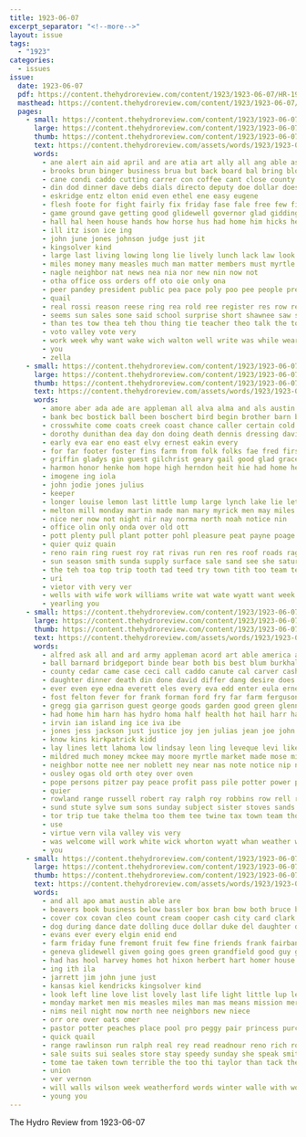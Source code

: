```yaml
---
title: 1923-06-07
excerpt_separator: "<!--more-->"
layout: issue
tags:
  - "1923"
categories:
  - issues
issue:
  date: 1923-06-07
  pdf: https://content.thehydroreview.com/content/1923/1923-06-07/HR-1923-06-07.pdf
  masthead: https://content.thehydroreview.com/content/1923/1923-06-07/masthead/HR-1923-06-07.jpg
  pages:
    - small: https://content.thehydroreview.com/content/1923/1923-06-07/small/HR-1923-06-07-01.jpg
      large: https://content.thehydroreview.com/content/1923/1923-06-07/large/HR-1923-06-07-01.jpg
      thumb: https://content.thehydroreview.com/content/1923/1923-06-07/thumbnails/HR-1923-06-07-01.jpg
      text: https://content.thehydroreview.com/assets/words/1923/1923-06-07/HR-1923-06-07-01.txt
      words:
        - ane alert ain aid april and are atia art ally all ang able ask arm ale aga
        - brooks brun binger business brua but back board bal bring block bill ball began basket beans binder body burris both best baily better buy blood ban base burden been
        - cane condi caddo cutting carrer con coffee cant close county carnegie crease cake course cay cousin cash couty camp call court come cleo cook city class camps
        - din dod dinner dave debs dials directo deputy doe dollar does degree drew den day down die deer
        - eskridge entz elton enid even ethel ene easy eugene
        - flesh foote for fight fairly fix friday fase fale free few fields friends first farm from fost fan
        - game ground gave getting good glidewell governor glad giddings gray grounds
        - hall hal heen house hands how horse hus had home him hicks hew hume has holt hour hardware hope harris held hand high half haven head harmony hydro hills holding
        - ill itz ison ice ing
        - john june jones johnson judge just jit
        - kingsolver kind
        - large last living lowing long lie lively lunch lack law look lor livers little lina legal let learn
        - miles money many measles much man matter members must myrtle madison men most more million mis main means mule march
        - nagle neighbor nat news nea nia nor new nin now not
        - otha office oss orders off oto oie only ona
        - peer pandey president public pea pace poly poo pee people present player pest place parison part poles peete peace petty pager pay per par pruett persons
        - quail
        - real rossi reason reese ring rea rold ree register res row regular
        - seems sun sales sone said school surprise short shawnee saw saturday step sian sunday sie stratton sugar sey schools still second sale sack six sek show seth seem sane steel sincere sot say sony store suit sina salle shee servo she see state small stroke sharp shell sion such
        - than tes tow thea teh thou thing tie teacher theo talk the town toa thet then takes thi tee team tell take too tha torney tall them tho
        - voto valley vote very
        - work week why want wake wich walton well write was while wear word wane wilton wood with will walk wait wave went wheat worth wee wide winchester wees
        - you
        - zella
    - small: https://content.thehydroreview.com/content/1923/1923-06-07/small/HR-1923-06-07-02.jpg
      large: https://content.thehydroreview.com/content/1923/1923-06-07/large/HR-1923-06-07-02.jpg
      thumb: https://content.thehydroreview.com/content/1923/1923-06-07/thumbnails/HR-1923-06-07-02.jpg
      text: https://content.thehydroreview.com/assets/words/1923/1923-06-07/HR-1923-06-07-02.txt
      words:
        - amore aber ada ade are appleman all alva alma and als austin ala armour ama aye arth
        - bank bec bostick ball been boschert bird begin brother barn bartgis burkhalter branson buy bring business back body bond bos buggy bickell but bradley boys bros brunswick brown black bom best big bethel buyers baby bernice book better
        - crosswhite come coats creek coast chance caller certain cold claude cavin colony crissman case car chuan county cheap coe call cream cake cham carl courts cotton cope city church can
        - dorothy dunithan dea day don doing death dennis dressing davis din done davidson daughter date dalke
        - early eva ear eno east elvy ernest eakin every
        - for far footer foster fins farm from folk folks fae fred first friends friday
        - griffin gladys gin guest gilchrist geary gail good glad grace guess goes greeson gay graham gallon ghent georgia gal
        - harmon honor henke hom hope high herndon heit hie had home hea hands henry herb hydro hawes herman her hamilton has hart heary hinton how howard hatchet
        - imogene ing iola
        - john jodie jones julius
        - keeper
        - longer louise lemon last little lump large lynch lake lie let lay leonard late luther leone liggett lone like lillian
        - melton mill monday martin made man mary myrick men may miles mir much mains miss more morning mis mol mules
        - nice ner now not night nir nay norma north noah notice nin
        - office olin only onda over old ott
        - pott plenty pull plant potter pohl pleasure peat payne poage per post painting por poll present pieper people pain pon price
        - quier quiz quain
        - reno rain ring ruest roy rat rivas run ren res roof roads raga rien ruhl red
        - sun season smith sunda supply surface sale sand see she saturday soy suppes star sana standard sears stephenson sheriff such south sell sat shanks sui spring sweet street sales shade size suing sunday school shaw seat salam seed sister supper sim simmons stella scott say special
        - the teh toa top trip tooth tad teed try town tith too team tetter taw texas tee tom tice tak than taken ton
        - uri
        - vietor vith very ver
        - wells with wife work williams write wat wate wyatt want week ward well web wears wit walton was weatherford whitebread worth wendall will water wright wee wagon while
        - yearling you
    - small: https://content.thehydroreview.com/content/1923/1923-06-07/small/HR-1923-06-07-03.jpg
      large: https://content.thehydroreview.com/content/1923/1923-06-07/large/HR-1923-06-07-03.jpg
      thumb: https://content.thehydroreview.com/content/1923/1923-06-07/thumbnails/HR-1923-06-07-03.jpg
      text: https://content.thehydroreview.com/assets/words/1923/1923-06-07/HR-1923-06-07-03.txt
      words:
        - alfred ask all and ard army appleman acord art able america alton arthur are arizona annie
        - ball barnard bridgeport binde bear both bis best blum burkhalter bose bradley buy bradle base bride bills bridge barber back bank
        - county cedar came case ceci call caddo canute cal carver cashier coole can chick chas caller city cook court count close car cream clair
        - daughter dinner death din done david differ dang desire does days dat douglas dunlap day dollar dooley
        - ever even eye edna everett eles every eva edd enter eula ernest elk eakin
        - fost felton fever for frank forman ford fry far farm ferguson first few from friends friesen fleeman
        - gregg gia garrison guest george goods garden good green glenn greeson griffin
        - had home him harn has hydro homa half health hot hail harr handle herndon har heard hen her how high hill horr hatfield hardin hose homes
        - irvin ian island ing ice iva ibe
        - jones jess jackson just justice joy jen julias jean joe john june
        - know kins kirkpatrick kidd
        - lay lines lett lahoma low lindsay leon ling leveque levi like london lucile les lasater last loren lorene line louise
        - mildred much money mckee may moore myrtle market made mose mighty measles most more man monday mcnary monica miss miller mon many
        - neighbor notte nee ner noblett ney near nas note notice nip noon not
        - ousley ogas old orth otey over oven
        - pope persons pitzer pay peace profit pass pile potter power people
        - quier
        - rowland range russell robert ray ralph roy robbins row rell rey running ruth rain remark rates rue rock
        - sund stute sylve sum sons sunday subject sister stoves sands states state ship store strength sata spare sun speaker saturday son sat smith sant sam said sylvester sell spain south strong simple stove sara service stuck sutton summer she
        - tor trip tue take thelma too them tee twine tax town team thou triplett tas the than
        - use
        - virtue vern vila valley vis very
        - was welcome will work white wick whorton wyatt whan weather week water weatherford whitefield willis with wish wife wright went
        - you
    - small: https://content.thehydroreview.com/content/1923/1923-06-07/small/HR-1923-06-07-04.jpg
      large: https://content.thehydroreview.com/content/1923/1923-06-07/large/HR-1923-06-07-04.jpg
      thumb: https://content.thehydroreview.com/content/1923/1923-06-07/thumbnails/HR-1923-06-07-04.jpg
      text: https://content.thehydroreview.com/assets/words/1923/1923-06-07/HR-1923-06-07-04.txt
      words:
        - and all apo amat austin able are
        - beavers book business below bassler box bran bow both bruce big bristow bob beggs bandy boyle bout blaine bring buy but block bee been ber best
        - cover cox covan cleo count cream cooper cash city card clark come coffee can candy caddo
        - dog during dance date dolling duce dollar duke del daughter dell
        - evans ever every elgin enid end
        - farm friday fune fremont fruit few fine friends frank fairbanks for fowers frost from free
        - geneva glidewell given going goes green grandfield good guy gaunt geyer
        - had has hool harvey homes hot hixon herbert hart homer house hydro hose hinton haye harvest her high husband hee home
        - ing ith ila
        - jarrett jim john june just
        - kansas kiel kendricks kingsolver kind
        - look left line love list lovely last life light little lup les late land latter
        - monday market men mis measles miles man mas means mission merle mers monte made miss morning madeline
        - nims neil night now north nee neighbors new niece
        - orr ore over oats omer
        - pastor potter peaches place pool pro peggy pair princess purcell purchase park past public
        - quick quail
        - range rawlinson run ralph real rey read readnour reno rich rollo
        - sale suits sui seales store stay speedy sunday she speak smith second spencer six selves salad son steady see salt sales sister stock shade summer sugar suit saturday school sack scott special
        - tome tae taken town terrible the too thi taylor than tack them teach take
        - union
        - ver vernon
        - will walls wilson week weatherford words winter walle with worth wallers weather weeks was west white wister wife wil walter well went wayne wry wee
        - young you
---
```


The Hydro Review from 1923-06-07

<!--more-->

